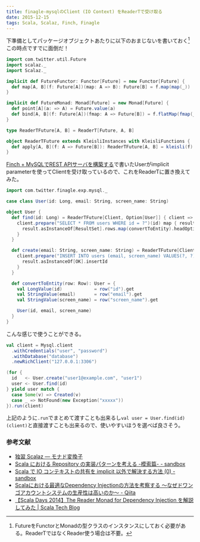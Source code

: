 ```yaml
---
title: finagle-mysqlのClient (IO Context) をReaderTで受け取る
date: 2015-12-15
tags: Scala, Scalaz, Finch, Finagle
---
```


下準備としてパッケージオブジェクトあたりに以下のおまじないを書いておく[^1] この時点ですでに面倒だ！

```scala
import com.twitter.util.Future
import scalaz._
import Scalaz._

implicit def FutureFunctor: Functor[Future] = new Functor[Future] {
  def map[A, B](f: Future[A])(map: A => B): Future[B] = f.map(map(_))
}

implicit def FutureMonad: Monad[Future] = new Monad[Future] {
  def point[A](a: => A) = Future.value(a)
  def bind[A, B](f: Future[A])(fmap: A => Future[B]) = f.flatMap(fmap(_))
}

type ReaderTFuture[A, B] = ReaderT[Future, A, B]

object ReaderTFuture extends KleisliInstances with KleisliFunctions {
  def apply[A, B](f: A => Future[B]): ReaderTFuture[A, B] = kleisli(f)
}
```

[Finch + MySQLでREST APIサーバを構築する](/2015/12/07/finch.html)で書いたUserがimplicit parameterを使ってClientを受け取っているので、これをReaderTに置き換えてみた。

```scala
import com.twitter.finagle.exp.mysql._

case class User(id: Long, email: String, screen_name: String)

object User {
  def find(id: Long) = ReaderTFuture[Client, Option[User]] { client =>
    client.prepare("SELECT * FROM users WHERE id = ?")(id) map { result =>
      result.asInstanceOf[ResultSet].rows.map(convertToEntity).headOption
    }
  }

  def create(email: String, screen_name: String) = ReaderTFuture[Client, Long] { client =>
    client.prepare("INSERT INTO users (email, screen_name) VALUES(?, ?)")(email, screen_name) map { result =>
      result.asInstanceOf[OK].insertId
    }
  }

  def convertToEntity(row: Row): User = {
    val LongValue(id)            = row("id").get
    val StringValue(email)       = row("email").get
    val StringValue(screen_name) = row("screen_name").get

    User(id, email, screen_name)
  }
}
```

こんな感じで使うことができる。

```scala
val client = Mysql.client
  .withCredentials("user", "password")
  .withDatabase("database")
  .newRichClient("127.0.0.1:3306")

(for {
  id   <- User.create("user1@example.com", "user1")
  user <- User.find(id)
} yield user match {
  case Some(v) => Created(v)
  case _ => NotFound(new Exception("xxxxx"))
}).run(client)
```

上記のように`.run`でまとめて渡すことも出来るし`val user = User.find(id)(client)`と直接渡すことも出来るので、使いやすいほうを選べば良さそう。

### 参考文献

* [独習 Scalaz — モナド変換子](http://eed3si9n.com/learning-scalaz/ja/Monad-transformers.html)
* [Scala における Repository の実装パターンを考える -模索篇- - sandbox](http://tlync.hateblo.jp/entry/2013/12/12/023135)
* [Scala で IO コンテキストの共有を implicit 以外で解決する方法 (0) - sandbox](http://tlync.hateblo.jp/entry/2014/09/19/181608)
* [Scalaにおける最適なDependency Injectionの方法を考察する 〜なぜドワンゴアカウントシステムの生産性は高いのか〜 - Qiita](http://qiita.com/pab_tech/items/1c0bdbc8a61949891f1f)
* [【Scala Days 2014】The Reader Monad for Dependency Injection を解説してみた | Scala Tech Blog](http://adtech.cyberagent.io/scalablog/2015/01/16/readermonad4di/)

[^1]: FutureをFunctorとMonadの型クラスのインスタンスにしておく必要がある。ReaderTではなくReader使う場合は不要。
